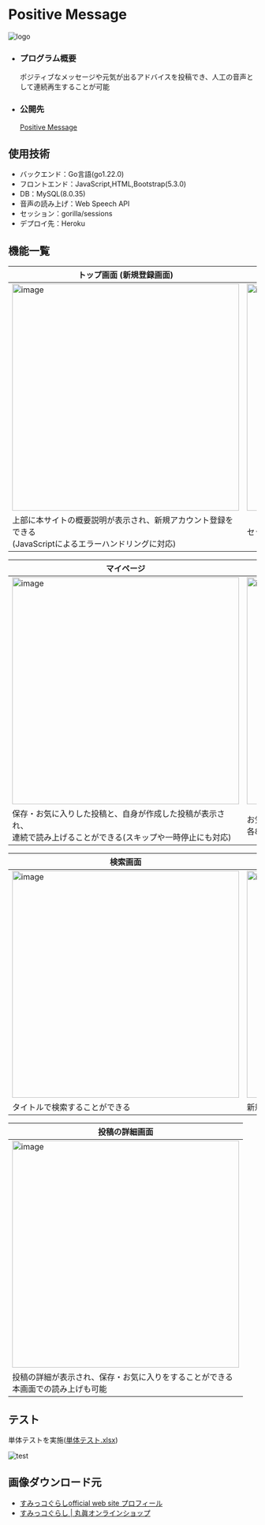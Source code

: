 # Positive Message
![logo](https://github.com/beginerKosukeT/positiveMessage/assets/144611948/0faaf891-8020-4cbf-bd9b-b8cdb2f03289)

- ### プログラム概要
  ポジティブなメッセージや元気が出るアドバイスを投稿でき、人工の音声として連続再生することが可能
- ### 公開先
  <a href="https://positive-message-254febcb568f.herokuapp.com/regisration">Positive Message</a>

## 使用技術
- バックエンド：Go言語(go1.22.0)
- フロントエンド：JavaScript,HTML,Bootstrap(5.3.0)
- DB：MySQL(8.0.35)
- 音声の読み上げ：Web Speech API
- セッション：gorilla/sessions
- デプロイ先：Heroku


## 機能一覧
| トップ画面 (新規登録画面) | ログイン画面 |
| - | - |
|<img width="460" alt="image" src="https://github.com/beginerKosukeT/positiveMessage/assets/144611948/d538f610-af38-4de0-be12-26b9546f442a">|<img width="460" alt="image" src="https://github.com/beginerKosukeT/positiveMessage/assets/144611948/83cdeaf9-fad3-4e3b-99fe-1a017d9e46cd">|
|上部に本サイトの概要説明が表示され、新規アカウント登録をできる<br>(JavaScriptによるエラーハンドリングに対応)|セッション機能を利用してログインすることができる|

| マイページ | 人気の投稿&新作画面 |
| - | - |
|<img width="460" alt="image" src="https://github.com/beginerKosukeT/positiveMessage/assets/144611948/0a8fd561-69e9-4264-b857-f38c026c6a92">|<img width="460" alt="image" src="https://github.com/beginerKosukeT/positiveMessage/assets/144611948/819724c9-2e07-4e28-963f-537f556af97a">|
|保存・お気に入りした投稿と、自身が作成した投稿が表示され、<br>連続で読み上げることができる(スキップや一時停止にも対応)|お気に入り数の多い投稿、作成日時が新しい投稿を、<br>各8件まで新しい投稿が表示される|

| 検索画面 | 新規投稿画面|
| - | - |
|<img width="460" alt="image" src="https://github.com/beginerKosukeT/positiveMessage/assets/144611948/a24c067b-8a2b-4a5e-bfa6-db1be33a0829">|<img width="460" alt="image" src="https://github.com/beginerKosukeT/positiveMessage/assets/144611948/f734c669-0977-474c-addc-6fab773503c5">|
|タイトルで検索することができる|新規投稿ができる(JavaScriptによるエラーハンドリングに対応)|

| 投稿の詳細画面 | 
| - |
|<img width="460" alt="image" src="https://github.com/beginerKosukeT/positiveMessage/assets/144611948/43a589ad-1268-4397-8812-b94c028b2b75">|
|投稿の詳細が表示され、保存・お気に入りをすることができる<br>本画面での読み上げも可能|

## テスト
単体テストを実施(<a href="https://app.box.com/s/qdgiyqzxdfu0vaslqy4kaxyuf0m9dqez">単体テスト.xlsx</a>)

![test](https://github.com/beginerKosukeT/positiveMessage/assets/144611948/a593f24d-7561-4dd6-ab5c-3e89ca4ac00c)

## 画像ダウンロード元
- <a href="https://www.san-x.co.jp/sumikko/profile/">すみっコぐらしofficial web site プロフィール</a>
- <a href="https://sunheart-shop.com/c/gr1/san-x/sumikkogurashi"> すみっコぐらし | 丸眞オンラインショップ</a>
